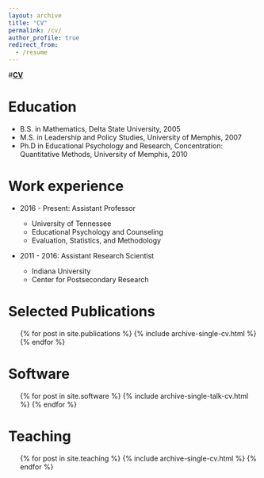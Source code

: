 ```yaml
---
layout: archive
title: "CV"
permalink: /cv/
author_profile: true
redirect_from:
  - /resume
---
```


#[**CV**](/files/pdf/Rocconi_CV.pdf)

Education
======
* B.S. in Mathematics, Delta State University, 2005
* M.S. in Leadership and Policy Studies, University of Memphis, 2007
* Ph.D in Educational Psychology and Research, Concentration: Quantitative Methods, University of Memphis, 2010

Work experience
======
* 2016 - Present: Assistant Professor
  * University of Tennessee
  * Educational Psychology and Counseling
  * Evaluation, Statistics, and Methodology

* 2011 - 2016: Assistant Research Scientist
  * Indiana University
  * Center for Postsecondary Research


Selected Publications
======
  <ul>{% for post in site.publications %}
    {% include archive-single-cv.html %}
  {% endfor %}</ul>
  
Software
======
  <ul>{% for post in site.software %}
    {% include archive-single-talk-cv.html %}
  {% endfor %}</ul>
  
Teaching
======
  <ul>{% for post in site.teaching %}
    {% include archive-single-cv.html %}
  {% endfor %}</ul>
  

